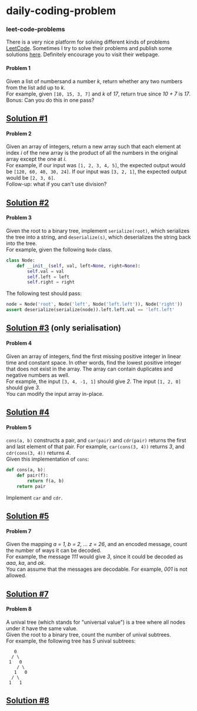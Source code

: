 # daily-coding-problem

### leet-code-problems
There is a very nice platform for solving different kinds of problems [LeetCode](https://leetcode.com/). Sometimes I try to solve their problems and publish some solutions [here](src/leet_code). Definitely encourage you to visit their webpage.  
#### Problem 1  
Given a list of numbersand a number *k*, return whether any two numbers from the list add up to *k*.  
For example, given `[10, 15, 3, 7]` and *k* of *17*, return true since *10 + 7* is *17*.  
Bonus: Can you do this in one pass?  

[Solution #1](src/problem_1.cpp)
---

#### Problem 2  
Given an array of integers, return a new array such that each element at index *i* of the new array is the product of all the numbers in the original array except the one at *i*.  
For example, if our input was `[1, 2, 3, 4, 5]`, the expected output would be `[120, 60, 40, 30, 24]`. If our input was `[3, 2, 1]`, the expected output would be `[2, 3, 6]`.  
Follow-up: what if you can't use division?  

[Solution #2](src/problem_2.cpp)
---

#### Problem 3
Given the root to a binary tree, implement `serialize(root)`, which serializes the tree into a string, and `deserialize(s)`, which deserializes the string back into the tree.  
For example, given the following `Node` class.
```python
class Node:
	def __init__(self, val, left=None, right=None):
		self.val = val
		self.left = left
		self.right = right
```
The following test should pass:
```python
node = Node('root', Node('left', Node('left.left')), Node('right'))
assert deserialize(serialize(node)).left.left.val == 'left.left'
```
[Solution #3](src/problem_3.cpp) (only serialisation)
---

#### Problem 4  
Given an array of integers, find the first missing positive integer in linear time and constant space. In other words, find the lowest positive integer that does not exist in the array. The array can contain duplicates and negative numbers as well.  
For example, the input `[3, 4, -1, 1]` should give *2*. The input `[1, 2, 0]` should give *3*.  
You can modify the input array in-place.  

[Solution #4](src/problem_4.cpp)
---

#### Problem 5
`cons(a, b)` constructs a pair, and `car(pair)` and `cdr(pair)` returns the first and last element of that pair. For example, `car(cons(3, 4))` returns *3*, and `cdr(cons(3, 4))` returns *4*.  
Given this implementation of `cons`:
```python
def cons(a, b):
	def pair(f):
		return f(a, b)
	return pair
```
Implement `car` and `cdr`.  

[Solution #5](src/problem_5.cpp)
---

#### Problem 7
Given the mapping *a = 1, b = 2, ... z = 26*, and an encoded message, count the number of ways it can be decoded.  
For example, the message *111* would give *3*, since it could be decoded as *aaa*, *ka*, and *ak*.  
You can assume that the messages are decodable. For example, *001* is not allowed.

[Solution #7](src/problem_7.cpp)
---

#### Problem 8
A unival tree (which stands for "universal value") is a tree where all nodes under it have the same value.  
Given the root to a binary tree, count the number of unival subtrees.  
For example, the following tree has *5* unival subtrees:
```
   0
  / \
 1   0
    / \
   1   0
  / \
 1   1
```

[Solution #8](src/problem_8.cpp)
---
